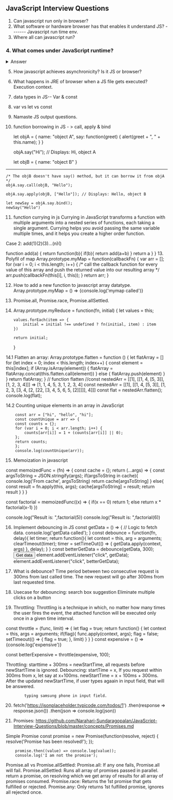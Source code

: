 ## JavaScript Interview Questions
1. Can javascript run only in browser? 
2. What software or hardware browser has that enables it understand JS? ------- Javascript run time env.
3. Where all can javascript run?

### 4. What comes under JavaScript runtime?

<details>
<summary>Answer</summary>

The JavaScript runtime encompasses all the components necessary to execute JavaScript code, especially outside the browser environment, such as with Node.js or Deno. A typical JavaScript runtime includes:

- **JavaScript Engine**: This is the core component that parses, compiles, and executes JavaScript code. Examples include V8 (used by Chrome and Node.js), SpiderMonkey (used by Firefox), and JavaScriptCore (used by Safari).

- **Event Loop**: A programming construct that waits for and dispatches events or messages in a program. It's crucial for JavaScript's non-blocking, event-driven nature, allowing for asynchronous operations.

- **Web APIs/Node APIs**: In browser environments, Web APIs are provided by the browser, offering functionalities that JavaScript can't directly access, like the DOM, timers, fetch for HTTP requests, etc. In Node.js, similar capabilities come through built-in modules and APIs for file system operations, HTTP requests, and more, tailored for server-side or development environments.

- **Callback Queue**: JavaScript uses a callback queue to manage the execution order of asynchronous operations. When an asynchronous operation completes, its callback is added to the queue and then executed by the main thread when the call stack is empty.

- **Call Stack**: This is where the runtime keeps track of all the function calls in your program. When a function is executed, it's pushed onto the call stack. When the function returns, it's popped off the stack. This keeps track of where the program is in its execution flow.

Together, these components work to provide a comprehensive environment for executing JavaScript code efficiently, handling asynchronous operations, managing events, and interfacing with external APIs and resources.

</details>


5. How javascript achieves asynchronicity? Is it JS or browser?
6. What happens in JRE of browser when a JS file gets executed? Execution context.
7. data types in JS-- Var & const
8. var vs let vs const
9. Namaste JS output questions.
10. function borrowing in JS - > call, apply & bind

    let objA = {
        name: "object A",
        say: function(greet) {
            alert(greet + ", " + this.name);
        }
    }

    objA.say("Hi"); // Displays: Hi, object A

    let objB = {
        name: "object B"
    }
 -----
    /* The objB doesn't have say() method, but it can borrow it from objA */
    objA.say.call(objB, "Hello");

    objA.say.apply(objB, ["Hello"]); // Displays: Hello, object B

    let newSay = objA.say.bind();
    newSay("Hello")


11. function currying in js
Currying in JavaScript transforms a function with multiple arguments into a nested series of functions, each taking a single argument. 
Currying helps you avoid passing the same variable multiple times, and it helps you create a higher order function.

Case 2: add(1)(2)(3)…(n)()

function add(a) {
  return function(b){
    if(b){
      return add(a+b)
    }
    return a
  }
}
13. Polyfil of map
    Array.prototype.myMap = function(callbackFn) {
        var arr = [];              
        for (var i = 0; i < this.length; i++) { 
            /* call the callback function for every value of this array and       push the returned value into our resulting array
            */
            arr.push(callbackFn(this[i], i, this));
        }
        return arr;
    }

12. How to add a new function to javascript array datatype.
Array.prototype.myMap = () => {console.log('mymap called')}

13. Promise.all, Promise.race, Promise.allSettled.

14. Array.prototype.myReduce = function(fn, initial) {
        let values = this;

        values.forEach(item => {
            initial = initial !== undefined ? fn(initial, item) : item
        })

        return initial;
    }

14.1 Flatten an array:
        Array.prototype.flatten = function () {
        let flatArray = []
        for (let index = 0; index < this.length; index++) {
            const element = this[index];
            if (Array.isArray(element)) {
            flatArray = flatArray.concat(this.flatten.call(element))
            } else {
            flatArray.push(element)
            }
        }
        return flatArray;
        }
        // function flatten
        //const nestedArr = [[1], [[1, 4, [5, 3]], [1, 2, 3, 4]]] => [1, 1, 4, 5, 3, 1, 2, 3, 4]
        const nestedArr = [[1], [[1, 4, [5, 3]], [1, 2, 3, [3, 4, [2, [22, [3, 4, 5, 6, 5, [2]]]]], 4]]]
        const flat = nestedArr.flatten();
        console.log(flat);

14.2 Counting unique elements in an array in JavaScript

        const arr = ["hi", "hello", "hi"];
        const countUnique = arr => {
        const counts = {};
        for (var i = 0; i < arr.length; i++) {
            counts[arr[i]] = 1 + (counts[arr[i]] || 0);
        };
        return counts;
        };
        console.log(countUnique(arr));


15. Memoization in javascript

const memoizedFunc = (fn) => {
    const cache = {};
    return (...args) => {
        const argsToString = JSON.stringify(args);
        if(argsToString in cache){
            console.log('From cache', argsToString)
            return cache[argsToString]
        } else{
            const result = fn.apply(this, args);
            cache[argsToString] = result;
            return result
        }
    }
}

const factorial = memoizedFunc((x) => {
    if(x == 0) return 1;
    else return x * factorial(x-1)
})

console.log("Result is: ",factorial(5))
console.log("Result is: ",factorial(6))


16. Implement debouncing in JS
const getData = () => {
    // Logic to fetch data.
    console.log('getData called');
}
const debounce = function(fn, delay){
    let timer;
    return function(){
        let context = this, arg = arguments;
        clearTimeout(timer);
        timer = setTimeOut(() => {
            getData.apply(context, args)
        }, delay);
    }
}
const betterGetData = debounce(getData, 300);
<button>Get data</button>
element.addEventListener("click", getData);
element.addEventListener("click", betterGetData);

17. What is debounce?
    Time period between two consecutive request is 300ms from last called time.
    The new request will go after 300ms from last requested time.

18. Usecase for debouncing:
    search box suggestion
    Eliminate multiple clicks on a button

19. Throttling:
Throttling is a technique in which, no matter how many times the user fires the event, 
the attached function will be executed only once in a given time interval.

const throttle = (func, limit) => {
    let flag = true;
    return function() {
        let context = this, args = arguments;
        if(flag){
            func.apply(context, args);
            flag = false;
            setTimeout(() => {
                flag = true;
            }, limit)
        }
    }
}
const expensive = () => {console.log('expensive')}

const betterExpensive = throttle(expensive, 100);

Throttling: starttime + 300ms = newStartTime, all requests before newStartTime is ignored.
Debouncing: startTime = x, If you request within 300ms from x, let say at x+100ms.
            newStartTime = x + 100ms + 300ms. 
            After the updated newStartTime, if user types agaain in input field, that will be answered.

            typing samsung phone in input field.


20. fetch('https://jsonplaceholder.typicode.com/todos/1')
      .then(response => response.json())
      .then(json => console.log(json))

21. Promises: https://github.com/Narahari-Sundaragopalan/JavaScript-Interview-Questions/blob/master/concepts/Promises.md

Simple Promise
        const promise = new Promise(function(resolve, reject) {
            resolve('Promise has been resolved!');
        });

        promise.then((value) => console.log(value));
        console.log('I am not the promise');

Promise.all vs Promise.allSettled:
Promise.all:
    If any one fails, Promise.all will fail.
Promise.allSettled: 
    Runs all array of promises passed in parallel.
    return a promise, on resolving which we get array of results for all array of promises consumed.
Promise.race:
    Returns the 1st promise that gets fulfilled or rejected.
Promise.any:
    Only returns 1st fulfilled promise, ignores all rejected once.

